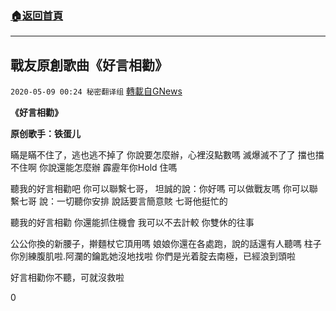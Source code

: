 ###  [:house:返回首頁](https://github.com/ourhimalayas/txt)
---

## 戰友原創歌曲《好言相勸》
`2020-05-09 00:24 秘密翻译组` [轉載自GNews](https://gnews.org/zh-hant/197970/)

**《好言相勸》**

**原创歌手：铁蛋儿**

瞞是瞞不住了，逃也逃不掉了
你說要怎麼辦，心裡沒點數嗎
滅爆滅不了了 擋也擋不住啊
你說還能怎麼辦 霹靂年你Hold 住嗎

聽我的好言相勸吧 你可以聯繫七哥，
坦誠的說：你好嗎 可以做戰友嗎
你可以聯繫七哥 說：一切聽你安排
說話要言簡意賅 七哥他挺忙的

聽我的好言相勸 你還能抓住機會
我可以不去計較 你雙休的往事

公公你換的新腰子，擀麵杖它頂用嗎
娘娘你還在各處跑，說的話還有人聽嗎
柱子你別練腹肌啦.阿瀾的鑰匙她沒地找啦
你們是光着腚去南極，已經浪到頭啦

好言相勸你不聽，可就沒救啦

0
